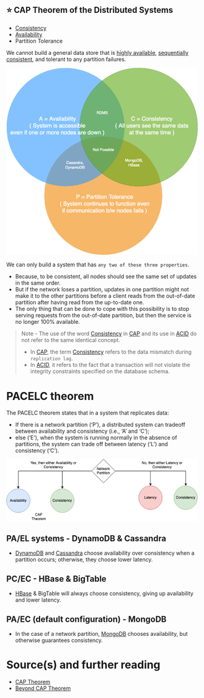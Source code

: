 ## :star: CAP Theorem of the Distributed Systems

- [Consistency](ReplicationLagAndDataConsistency.md)
- [Availability](HighAvailability.md)
- Partition Tolerance

We cannot build a general data store that is [highly available](HighAvailability.md), [sequentially consistent](ReplicationLagAndDataConsistency.md), and tolerant to any partition failures.

![img.png](assets/CAP_Theorem.drawio.png)

We can only build a system that has `any two of these three properties`.
- Because, to be consistent, all nodes should see the same set of updates in the same order.
- But if the network loses a partition, updates in one partition might not make it to the other partitions before a client reads from the out-of-date partition after having read from the up-to-date one.
- The only thing that can be done to cope with this possibility is to stop serving requests from the out-of-date partition, but then the service is no longer 100% available.

> Note - The use of the word [Consistency](ReplicationLagAndDataConsistency.md) in [CAP](https://www.geeksforgeeks.org/the-cap-theorem-in-dbms/) and its use in [ACID](ACIDPropertyTransaction.md) do not refer to the same identical concept.
> - In [CAP](https://www.geeksforgeeks.org/the-cap-theorem-in-dbms/), the term [Consistency](ReplicationLagAndDataConsistency.md) refers to the data mismatch during `replication lag`.
> - In [ACID](ACIDPropertyTransaction.md), it refers to the fact that a transaction will not violate the integrity constraints specified on the database schema.

# PACELC theorem
The PACELC theorem states that in a system that replicates data:
- If there is a network partition (‘P’), a distributed system can tradeoff between availability and consistency (i.e., ‘A’ and ‘C’);
- else (‘E’), when the system is running normally in the absence of partitions, the system can trade off between latency (‘L’) and consistency (‘C’).

![img.png](assets/PACELC_Diagram.drawio.png)

## PA/EL systems - DynamoDB & Cassandra
- [DynamoDB](../../2_AWSComponents/6_DatabaseServices/AmazonDynamoDB/Readme.md) and [Cassandra](../3_DatabaseComponents/NoSQL-Databases/ApacheCasandra.md) choose availability over consistency when a partition occurs; otherwise, they choose lower latency.

## PC/EC - HBase & BigTable
- [HBase](../3_DatabaseComponents/NoSQL-Databases/ApacheHBase.md) & BigTable will always choose consistency, giving up availability and lower latency.

## PA/EC (default configuration) - MongoDB
- In the case of a network partition, [MongoDB](../3_DatabaseComponents/NoSQL-Databases/MongoDB) chooses availability, but otherwise guarantees consistency.

# Source(s) and further reading
- [CAP Theorem](https://akshay-iyangar.github.io/system-design/grokking-system-design/system-design-basics/cap-theorem.html)
- [Beyond CAP Theorem](https://www.grokkingsystemdesigns.com/beyond-cap-theorem/)